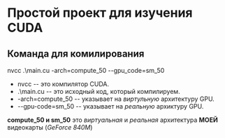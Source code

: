 # Простой проект для изучения CUDA
## Команда для комилирования
nvcc .\main.cu -arch=compute_50 --gpu_code=sm_50

- nvcc -- это компилятор CUDA.
- .\main.cu -- это исходный код, который компилируем.
- -arch=compute_50 -- указывает на *виртульную* архитектуру GPU.
- --gpu-code=sm_50 -- указывает на *реальную* архиктуру GPU.

**compute_50 и sm_50** это *виртуальная* и *реальная* архитектура **МОЕЙ** видеокарты (*GeForce 840M*)

